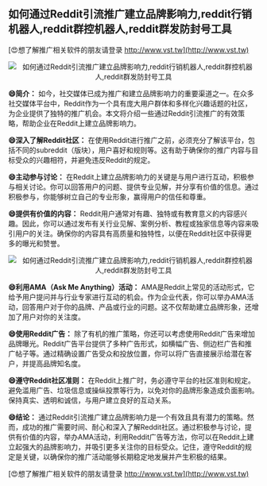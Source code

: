 ## **如何通过Reddit引流推广建立品牌影响力,reddit行销机器人,reddit群控机器人,reddit群发防封号工具**

[😍想了解推广相关软件的朋友请登录 http://www.vst.tw](http://www.vst.tw)

 <center><img src="https://vst.tw/MP4/tuiguang/png/0.png" alt="如何通过Reddit引流推广建立品牌影响力,reddit行销机器人,reddit群控机器人,reddit群发防封号工具"></center>

**😄简介：**
如今，社交媒体已成为推广和建立品牌影响力的重要渠道之一。在众多社交媒体平台中，Reddit作为一个具有庞大用户群体和多样化兴趣话题的社区，为企业提供了独特的推广机会。本文将介绍一些通过Reddit引流推广的有效策略，帮助企业在Reddit上建立品牌影响力。

**😄深入了解Reddit社区：**
在使用Reddit进行推广之前，必须充分了解该平台，包括不同的subreddit（版块），用户喜好和规则等。这有助于确保你的推广内容与目标受众的兴趣相符，并避免违反Reddit的规定。

**😄主动参与讨论：**
在Reddit上建立品牌影响力的关键是与用户进行互动，积极参与相关讨论。你可以回答用户的问题、提供专业见解，并分享有价值的信息。通过积极参与，你能够树立自己的专业形象，赢得用户的信任和尊重。

**😄提供有价值的内容：**
Reddit用户通常对有趣、独特或有教育意义的内容感兴趣。因此，你可以通过发布有关行业见解、案例分析、教程或独家信息等内容来吸引用户的关注。确保你的内容具有高质量和独特性，以便在Reddit社区中获得更多的曝光和赞誉。

 <center><img src="https://vst.tw/MP4/tuiguang/png/5.png" alt="如何通过Reddit引流推广建立品牌影响力,reddit行销机器人,reddit群控机器人,reddit群发防封号工具"></center>

**😄利用AMA（Ask Me Anything）活动：**
AMA是Reddit上常见的活动形式，它给予用户提问并与行业专家进行互动的机会。作为企业代表，你可以举办AMA活动，回答用户对于你的品牌、产品或行业的问题。这不仅帮助建立品牌形象，还增加了用户对你的关注度。

**😄使用Reddit广告：**
除了有机的推广策略，你还可以考虑使用Reddit广告来增加品牌曝光。Reddit广告平台提供了多种广告形式，如横幅广告、侧边栏广告和推广帖子等。通过精确设置广告受众和投放位置，你可以将广告直接展示给潜在客户，并提高品牌知名度。

**😄遵守Reddit社区准则：**
在Reddit上推广时，务必遵守平台的社区准则和规定。避免滥用广告、垃圾信息或操纵投票等行为，以免对你的品牌形象造成负面影响。保持真实、透明和诚信，与用户建立良好的互动关系。

**😄结论：**
通过Reddit引流推广建立品牌影响力是一个有效且具有潜力的策略。然而，成功的推广需要时间、耐心和深入了解Reddit社区。通过积极参与讨论，提供有价值的内容，举办AMA活动，利用Reddit广告等方法，你可以在Reddit上建立起强大的品牌影响力，并吸引更多关注你的目标受众。记住，遵守Reddit的规定是关键，以确保你的推广活动能够长期稳定地发展并产生积极的结果。

[😍想了解推广相关软件的朋友请登录 http://www.vst.tw](http://www.vst.tw)



